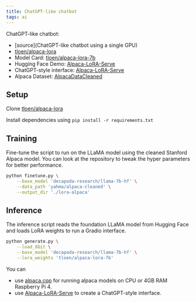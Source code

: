 ```yaml
---
title: ChatGPT-like chatbot
tags: ai
---
```


ChatGPT-like chatbot:

* [source](ChatGPT-like chatbot using a single GPU)
* [tloen/alpaca-lora](https://github.com/tloen/alpaca-lora)
* Model Card: [tloen/alpaca-lora-7b](https://huggingface.co/tloen/alpaca-lora-7b)
* Hugging Face Demo: [Alpaca-LoRA-Serve](https://huggingface.co/spaces/chansung/Alpaca-LoRA-Serve)
* ChatGPT-style interface: [Alpaca-LoRA-Serve](https://github.com/deep-diver/Alpaca-LoRA-Serve)
* Alpaca Dataset: [AlpacaDataCleaned](https://github.com/gururise/AlpacaDataCleaned)


## Setup

Clone [tloen/alpaca-lora](https://github.com/tloen/alpaca-lora)

Install dependencies using `pip install -r requirements.txt`

## Training

Fine-tune the script to run on the LLaMA model using the cleaned Stanford
Alpaca model.  You can look at the repository to tweak the hyper parameters
for better performance.

```sh
python finetune.py \
    --base_model 'decapoda-research/llama-7b-hf' \
    --data_path 'yahma/alpaca-cleaned' \
    --output_dir './lora-alpaca'
```

## Inference

The inference script reads the foundation LLaMA model from Hugging Face and
loads LoRA weights to run a Gradio interface.
```sh
python generate.py \
    --load_8bit \
    --base_model 'decapoda-research/llama-7b-hf' \
    --lora_weights 'tloen/alpaca-lora-7b'
```

You can

* use [alpaca.cpp](https://github.com/antimatter15/alpaca.cpp) for running
alpaca models on CPU or 4GB RAM Raspberry Pi 4.
* use [Alpaca-LoRA-Serve](https://github.com/deep-diver/Alpaca-LoRA-Serve) to
create a ChatGPT-style interface.
